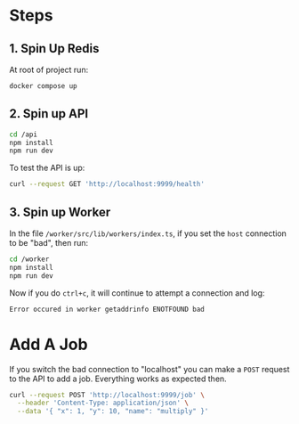 # Steps

## 1. Spin Up Redis

At root of project run:

```bash
docker compose up
```

## 2. Spin up API

```bash
cd /api
npm install
npm run dev
```

To test the API is up:

```bash
curl --request GET 'http://localhost:9999/health'
```

## 3. Spin up Worker

In the file `/worker/src/lib/workers/index.ts`, if you set the `host` connection to be "bad", then run:

```bash
cd /worker
npm install
npm run dev
```

Now if you do `ctrl+c`, it will continue to attempt a connection and log:

```
Error occured in worker getaddrinfo ENOTFOUND bad
```

# Add A Job

If you switch the bad connection to "localhost" you can make a `POST` request to the API to add a job. Everything works as expected then.

```bash
curl --request POST 'http://localhost:9999/job' \
  --header 'Content-Type: application/json' \
  --data '{ "x": 1, "y": 10, "name": "multiply" }'
```
